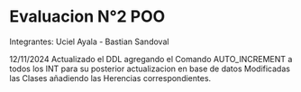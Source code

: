# Evaluacion N°2 POO

  Integrantes: Uciel Ayala - Bastian Sandoval

12/11/2024 Actualizado el DDL agregando el Comando AUTO_INCREMENT a todos los INT para su posterior actualizacion en base de datos
           Modificadas las Clases añadiendo las Herencias correspondientes.

  
